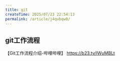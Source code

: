 ```yaml
---
title: git
createTime: 2025/07/23 22:54:13
permalink: /article/j4qvbqw0/
---
```

## git工作流程
【Git工作流程介绍-哔哩哔哩】 https://b23.tv/IWuMBLt

